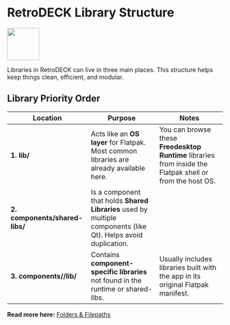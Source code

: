 # RetroDECK Library Structure


<img src="../../../wiki_icons/pixelitos/folder-red-activities.png" width="75">

Libraries in RetroDECK can live in three main places. This structure helps keep things clean, efficient, and modular.

## Library Priority Order

| Location                        | Purpose                                                                                          | Notes                                                                                          |
|--------------------------------|--------------------------------------------------------------------------------------------------|------------------------------------------------------------------------------------------------|
| **1. lib/** | Acts like an **OS layer** for Flatpak. Most common libraries are already available here.         | You can browse these **Freedesktop Runtime** libraries from inside the Flatpak shell or from the host OS.                       |
| **2. components/shared-libs/**     | Is a component that holds **Shared Libraries** used by multiple components (like Qt). Helps avoid duplication.        |       |
| **3. components/<component>/lib/**   | Contains **component-specific libraries** not found in the runtime or shared-libs.               | Usually includes libraries built with the app in its original Flatpak manifest.                |

**Read more here:** [Folders & Filepaths](../general/folders-filepaths.md)
